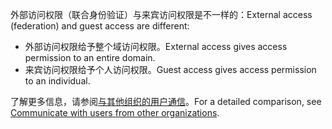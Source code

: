<span data-ttu-id="11c2d-101">外部访问权限（联合身份验证）与来宾访问权限是不一样的：</span><span class="sxs-lookup"><span data-stu-id="11c2d-101">External access (federation) and guest access are different:</span></span>

- <span data-ttu-id="11c2d-102">外部访问权限给予整个域访问权限。</span><span class="sxs-lookup"><span data-stu-id="11c2d-102">External access gives access permission to an entire domain.</span></span>
- <span data-ttu-id="11c2d-103">来宾访问权限给予个人访问权限。</span><span class="sxs-lookup"><span data-stu-id="11c2d-103">Guest access gives access permission to an individual.</span></span> 


<span data-ttu-id="11c2d-104">了解更多信息，请参阅[与其他组织的用户通信](../communicate-with-users-from-other-organizations.md)。</span><span class="sxs-lookup"><span data-stu-id="11c2d-104">For a detailed comparison, see [Communicate with users from other organizations](../communicate-with-users-from-other-organizations.md).</span></span>
